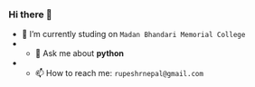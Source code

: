 ### Hi there 👋

<!--
**rex9840/rex9840** is a ✨ _special_ ✨ repository because its `README.md` (this file) appears on your GitHub profile.

Here are some ideas to get you started:


- 🌱 I’m currently learning ...
- 👯 I’m looking to collaborate on ...
- 🤔 I’m looking for help with ...


- 😄 Pronouns: ...
- ⚡ Fun fact: ...
-->
- 🔭 I’m currently studing on  `Madan Bhandari Memorial College` 
- - 💬 Ask me about **python**
- - 📫 How to reach me: `rupeshrnepal@gmail.com`  
